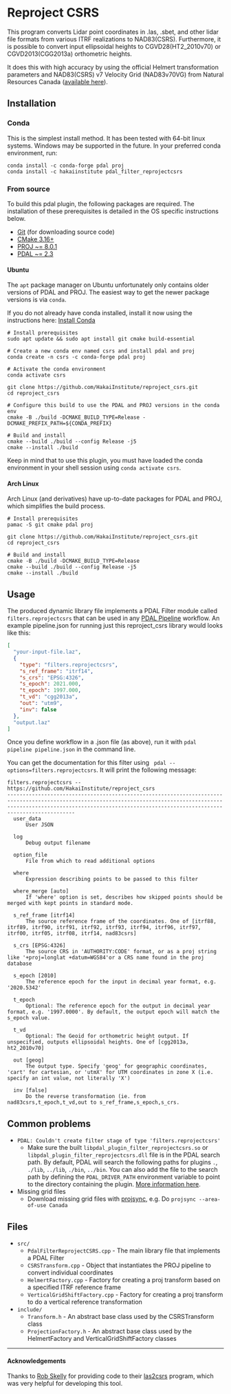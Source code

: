 # Reproject CSRS

This program converts Lidar point coordinates in .las, .sbet, and other lidar file formats from various ITRF
realizations to NAD83(CSRS). Furthermore, it is possible to convert input ellipsoidal heights to CGVD28(HT2_2010v70) or
CGVD2013(CGG2013a) orthometric heights.

It does this with high accuracy by using the official Helmert transformation parameters and NAD83(CSRS) v7 Velocity
Grid (NAD83v70VG) from Natural Resources Canada
([available here](https://webapp.geod.nrcan.gc.ca/geod/data-donnees/transformations.php?locale=en)).

## Installation

### Conda
This is the simplest install method. It has been tested with 64-bit linux systems. Windows may be supported in the future.
In your preferred conda environment, run:

```shell
conda install -c conda-forge pdal proj
conda install -c hakaiinstitute pdal_filter_reprojectcsrs
```

### From source

To build this pdal plugin, the following packages are required. The installation of these prerequisites is detailed in the OS specific instructions below.

- [Git](https://git-scm.com/downloads) (for downloading source code)
- [CMake 3.16+](https://cmake.org/install/)
- [PROJ ~= 8.0.1](https://proj.org/download.html)
- [PDAL ~= 2.3](https://pdal.io/download.html)

#### Ubuntu
The `apt` package manager on Ubuntu unfortunately only contains older versions of PDAL and PROJ. The easiest way to get the newer package versions is via `conda`.

If you do not already have conda installed, install it now using the instructions here: [Install Conda](https://conda.io/projects/conda/en/latest/user-guide/install/index.html#)

```shell
# Install prerequisites
sudo apt update && sudo apt install git cmake build-essential

# Create a new conda env named csrs and install pdal and proj
conda create -n csrs -c conda-forge pdal proj

# Activate the conda environment
conda activate csrs

git clone https://github.com/HakaiInstitute/reproject_csrs.git
cd reproject_csrs

# Configure this build to use the PDAL and PROJ versions in the conda env
cmake -B ./build -DCMAKE_BUILD_TYPE=Release -DCMAKE_PREFIX_PATH=${CONDA_PREFIX}

# Build and install
cmake --build ./build --config Release -j5
cmake --install ./build
```

Keep in mind that to use this plugin, you must have loaded the conda environment in your shell session using `conda activate csrs`.

#### Arch Linux
Arch Linux (and derivatives) have up-to-date packages for PDAL and PROJ, which simplifies the build process.

```shell
# Install prerequisites
pamac -S git cmake pdal proj

git clone https://github.com/HakaiInstitute/reproject_csrs.git
cd reproject_csrs

# Build and install
cmake -B ./build -DCMAKE_BUILD_TYPE=Release
cmake --build ./build --config Release -j5
cmake --install ./build
```

## Usage

The produced dynamic library file implements a PDAL Filter module called `filters.reprojectcsrs` that can be used in
any [PDAL Pipeline](https://pdal.io/pipeline.html)
workflow. An example pipeline.json for running just this reproject_csrs library would looks like this:

```json
[
  "your-input-file.laz",
  {
    "type": "filters.reprojectcsrs",
    "s_ref_frame": "itrf14",
    "s_crs": "EPSG:4326",
    "s_epoch": 2021.000,
    "t_epoch": 1997.000,
    "t_vd": "cgg2013a",
    "out": "utm9",
    "inv": false
  },
  "output.laz"
]
```

Once you define workflow in a .json file (as above), run it with `pdal pipeline pipeline.json` in the command line.

You can get the documentation for this filter using ` pdal --options=filters.reprojectcsrs`. It will print the following
message:

```text
filters.reprojectcsrs -- https://github.com/HakaiInstitute/reproject_csrs
----------------------------------------------------------------------------------------------------------------------------------------------------------------------------------------------------------------------------------------
  user_data
      User JSON

  log
      Debug output filename

  option_file
      File from which to read additional options

  where
      Expression describing points to be passed to this filter

  where_merge [auto]
      If 'where' option is set, describes how skipped points should be merged with kept points in standard mode.

  s_ref_frame [itrf14]
      The source reference frame of the coordinates. One of [itrf88, itrf89, itrf90, itrf91, itrf92, itrf93, itrf94, itrf96, itrf97, itrf00, itrf05, itrf08, itrf14, nad83csrs]

  s_crs [EPSG:4326]
      The source CRS in 'AUTHORITY:CODE' format, or as a proj string like '+proj=longlat +datum=WGS84'or a CRS name found in the proj database

  s_epoch [2010]
      The reference epoch for the input in decimal year format, e.g. '2020.5342'

  t_epoch
      Optional: The reference epoch for the output in decimal year format, e.g. '1997.0000'. By default, the output epoch will match the s_epoch value.

  t_vd
      Optional: The Geoid for orthometric height output. If unspecified, outputs ellipsoidal heights. One of [cgg2013a, ht2_2010v70]

  out [geog]
      The output type. Specify 'geog' for geographic coordinates, 'cart' for cartesian, or 'utmX' for UTM coordinates in zone X (i.e. specify an int value, not literally 'X')

  inv [false]
      Do the reverse transformation (ie. from nad83csrs,t_epoch,t_vd,out to s_ref_frame,s_epoch,s_crs.
```

## Common problems

- `PDAL: Couldn't create filter stage of type 'filters.reprojectcsrs'`
    - Make sure the built `libpdal_plugin_filter_reprojectcsrs.so` or `libpdal_plugin_filter_reprojectcsrs.dll` file is
      in the PDAL search path. By default, PDAL will search the following paths for plugins
      `.`, `./lib`, `../lib`, `./bin`, `../bin`. You can also add the file to the search path by defining
      the `PDAL_DRIVER_PATH` environment variable to point to the directory containing the
      plugin. [More information here](https://pdal.io/faq.html).
- Missing grid files
    - Download missing grid files with [projsync](https://proj.org/apps/projsync.html),
      e.g. Do `projsync --area-of-use Canada`

## Files

- `src/`
    - `PdalFilterReprojectCSRS.cpp` - The main library file that implements a PDAL Filter
    - `CSRSTransform.cpp` - Object that instantiates the PROJ pipeline to convert individual coordinates
    - `HelmertFactory.cpp` - Factory for creating a proj transform based on a specified ITRF reference frame
    - `VerticalGridShiftFactory.cpp` - Factory for creating a proj transform to do a vertical reference transformation
- `include/`
    - `Transform.h` - An abstract base class used by the CSRSTransform class
    - `ProjectionFactory.h` - An abstract base class used by the HelmertFactory and VerticalGridShiftFactory classes

---

#### Acknowledgements

Thanks to [Rob Skelly](https://github.com/rskelly) for providing code to
their [las2csrs](https://github.com/rskelly/las2csrs) program, which was very helpful for developing this tool.
